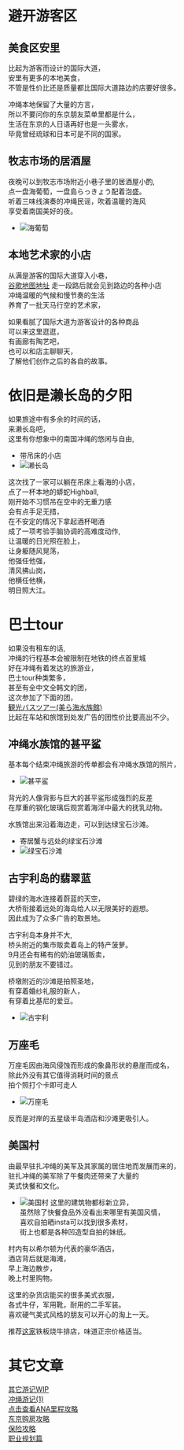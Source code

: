 # 避开游客区
## 美食区安里
比起为游客而设计的国际大道，</br>
安里有更多的本地美食，</br>
不管是性价比还是质量都比国际大道路边的店要好很多。 </br>

冲绳本地保留了大量的方言，</br>
所以不要问你的东京朋友菜单里都是什么，</br>
生活在东京的人日语再好也是一头雾水，</br>
毕竟曾经琉球和日本可是不同的国家。</br>

## 牧志市场的居酒屋
夜晚可以到牧志市场附近小巷子里的居酒屋小酌, </br>
点一盘海葡萄，一盘島らっきょう配着泡盛。</br>
听着三味线演奏的冲绳民谣，吹着温暖的海风</br>
享受着南国美好的夜。</br>
* ![海葡萄](../tmp/20190301_203532.jpg)


## 本地艺术家的小店
从满是游客的国际大道穿入小巷，</br>
[谷歌地图地址](https://goo.gl/maps/mEuMuLA94rk)
走一段路后就会见到路边的各种小店 </br>
冲绳温暖的气候和慢节奏的生活 </br>
养育了一批天马行空的艺术家，</br>

如果看腻了国际大道为游客设计的各种商品 </br>
可以来这里逛逛，</br>
有画廊有陶艺吧，</br>
也可以和店主聊聊天，</br>
了解他们创作之后的各自的故事。</br>

# 依旧是濑长岛的夕阳
如果旅途中有多余的时间的话，</br>
来濑长岛吧，</br>
这里有你想象中的南国冲绳的悠闲与自由, </br>
* 带吊床的小店
* ![濑长岛](../tmp/20190302_141115.jpg)

这次找了一家可以躺在吊床上看海的小店，</br>
点了一杯本地的蟒蛇Highball, </br>
刚开始不习惯吊在空中的无重力感 </br>
会有点手足无措，</br>
在不安定的情况下拿起酒杯喝酒 </br>
成了一项考验手脑协调的高难度动作, </br>
让温暖的日光照在脸上， </br>
让身躯随风晃荡，</br>
他强任他强，</br>
清风拂山岗，</br> 
他横任他横，</br>
明日照大江。</br>

# 巴士tour
如果没有租车的话, </br>
冲绳的行程基本会被限制在地铁的终点首里城 </br>
好在冲绳有着发达的旅游业， </br>
巴士tour种类繁多，</br> 
甚至有全中文全韩文的团，</br> 
这次参加了下面的团，</br>
[観光バスツアー(美ら海水族館)](http://option.okitour.net/detail/?plan_id=9203) </br>
比起在车站和旅馆到处发广告的团性价比要高出不少。</br>

## 冲绳水族馆的甚平鲨
基本每个结束冲绳旅游的传单都会有冲绳水族馆的照片，</br>
* ![甚平鲨](../tmp/20190303_115043.jpg)

背光的人像背影与巨大的甚平鲨形成强烈的反差 </br>
在厚重的钢化玻璃后观赏着海洋中最大的抚乳动物。</br>

水族馆出来沿着海边走，可以到达绿宝石沙滩。</br>
* 寄居蟹与远处的绿宝石沙滩
* ![绿宝石沙滩](../tmp/20190303_121425.jpg)

## 古宇利岛的翡翠蓝
碧绿的海水连接着蔚蓝的天空，</br>
大桥衔接着远处的海岛给人以无限美好的遐想。</br>
因此成为了众多广告的取景地。</br>

古宇利岛本身并不大, </br>
桥头附近的集市贩卖着岛上的特产菠萝。</br>
9月还会有稀有的奶油玻璃贩卖，</br>
见到的朋友不要错过。</br>


桥墩附近的沙滩是拍照圣地，</br>
有穿着婚纱礼服的新人，</br>
有穿着比基尼的爱豆。
* ![古宇利](../tmp/20190303_135842.jpg)

## 万座毛
万座毛因由海风侵蚀而形成的象鼻形状的悬崖而成名，</br>
除此外没有其它值得消耗时间的景点 </br>
拍个照打个卡即可走人 </br>
* ![万座毛](../tmp/20190303_153546.jpg)

反而是对岸的五星级半岛酒店和沙滩更吸引人。</br>

## 美国村
由最早驻扎冲绳的美军及其家属的居住地而发展而来的，</br>
驻扎冲绳的美军除了午餐肉还带来了大量的 </br>
美式快餐和文化。 </br>

* ![美国村](../tmp/20190303_164212.jpg)
这里的建筑物都标新立异，</br>
虽然除了快餐食品外没看出来哪里有美国风情，</br>
喜欢自拍晒insta可以找到很多素材，</br>
街上也都是各种凹造型自拍的妹纸。</br>

村内有以希尔顿为代表的豪华酒店，</br>
酒店背后就是海滩，</br>
早上海边散步，</br>
晚上村里购物。</br>

这里的杂货店能买的很多美式衣服，</br>
各式牛仔，军用靴，耐用的二手军装。</br>
喜欢硬气美式风格的朋友可以开心的淘上一天。</br>

推荐[这家](https://goo.gl/maps/pAJXLKT1qhE2)铁板烧牛排店，味道正宗价格适当。</br>

# 其它文章
[其它游记WIP](../menu.md) </br>
[冲绳游记(1)](./okinawa_20190119.md) </br>
[点击查看ANA里程攻略](https://github.com/cheungYX/algorithm/blob/master/cheung/ana.md) </br>
[东京购房攻略](https://github.com/cheungYX/algorithm/blob/master/cheung/ff.md) </br>
[保险攻略](https://github.com/cheungYX/algorithm/blob/master/cheung/hokken.md) </br>
[职业规划篇](https://github.com/cheungYX/algorithm/blob/master/cheung/work_root.md) </br>